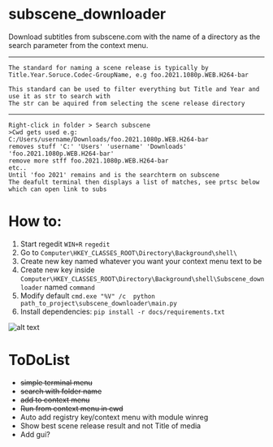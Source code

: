 # subscene_downloader
Download subtitles from subscene.com with the name of a directory as the search parameter from the context menu.


---
```
The standard for naming a scene release is typically by Title.Year.Soruce.Codec-GroupName, e.g foo.2021.1080p.WEB.H264-bar

This standard can be used to filter everything but Title and Year and use it as str to search with
The str can be aquired from selecting the scene release directory
```
----
```
Right-click in folder > Search subscene
>Cwd gets used e.g: C:/Users/username/Downloads/foo.2021.1080p.WEB.H264-bar
removes stuff 'C:' 'Users' 'username' 'Downloads' 'foo.2021.1080p.WEB.H264-bar'
remove more stff foo.2021.1080p.WEB.H264-bar
etc..
Until 'foo 2021' remains and is the searchterm on subscene
The deafult terminal then displays a list of matches, see prtsc below which can open link to subs
```
# How to:
1. Start regedit ```WIN+R``` ```regedit```
2. Go to ```Computer\HKEY_CLASSES_ROOT\Directory\Background\shell\```
3. Create new key named whatever you want your context menu text to be
4. Create new key inside ```Computer\HKEY_CLASSES_ROOT\Directory\Background\shell\Subscene_downloader``` named ```command```
5. Modify default ```cmd.exe "%V" /c  python path_to_project\subscene_downloader\main.py```
6. Install dependencies:
```pip install -r docs/requirements.txt```

![alt text](https://github.com/vagabondHustler/subscene_downloader/blob/main/resources/prtsc.png)

# ToDoList
- ~~simple terminal menu~~
- ~~search with folder name~~
- ~~add to context menu~~
- ~~Run from context menu in cwd~~
- Auto add registry key/context menu with module winreg
- Show best scene release result and not Title of media
- Add gui?
